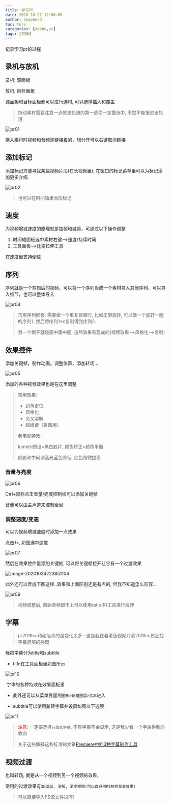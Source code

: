 ```yaml
---
title: 学习PR
date: 2020-10-22 12:00:00
author: shepherd
toc: ture
categories: [adobe,pr]
tags: [剪辑]
---
```


记录学习pr的过程

<!-- more -->

## 录机与放机

录机: 源面板

放机: 目标面板

源面板和目标面板都可以进行选材, 可以选择插入和覆盖

> 拖动素材需要注意一点就是轨道的第一选项一定要选中, 不然不能拖进该轨道

![pr01](https://cdn.jsdelivr.net/gh/yangchaohe/yangchaohe.github.io@hexo/static/img/pr01.png)

拖入素材时视频和音频是链接着的，想分开可以右键取消链接

## 添加标记

添加标记方便寻找某些视频片段(在长视频里), 在窗口的标记菜单里可以为标记添加更多介绍.

![pr02](https://cdn.jsdelivr.net/gh/yangchaohe/yangchaohe.github.io@hexo/static/img/pr03.png)

> 也可以在时间轴里添加标记

## 速度

为视频增减速度的原理就是插帧和减帧，可通过以下操作调整

1. 时间轴面板选中素材右键-->速度/持续时间
2. 工具面板-->比率拉伸工具

在速度里支持倒放

## 序列

序列就是一个剪辑后的视频，可以将一个序列当成一个素材导入其他序列，可以导入细节，也可以整体导入

![pr04](https://cdn.jsdelivr.net/gh/yangchaohe/yangchaohe.github.io@picgo/static/img/pr04.png)

> 巧用序列嵌套: 需要做一个重复效果时, 比如无限旋转, 可以做一个旋转一圈的序列1, 然后将序列1*n复制得到序列2.
>
> 另一个例子就是画中画中画, 虽然效果有现成的(视频效果-->风格化-->复制)

## 效果控件

添加关键帧，制作动画，调整位置，添加转场...

![pr05](https://cdn.jsdelivr.net/gh/yangchaohe/yangchaohe.github.io@picgo/static/img/pr05.png)

添加的各种视频效果也是在这里调整

> 常用效果:
>
> - 边角定位
> - 风格化
> - 交叉溶解
> - 超级键（抠图用）
>
> 老电影特效:
>
> lumetri预设>黑白胶片, 颜色矫正>颜色平衡
>
> 阴影和中间调高光蓝色降低, 红色稍微提高

### 音量与亮度

![pr06](https://cdn.jsdelivr.net/gh/yangchaohe/yangchaohe.github.io@picgo/static/img/pr06.png)

Ctrl+鼠标点击音量/亮度控制线可以添加关键帧

音量可以由主声道来控制全局

### 调整速度/变速

可以为视频增减速度时添加一点效果

点击`fx`, 如图选中速度

![pr07](https://cdn.jsdelivr.net/gh/yangchaohe/yangchaohe.github.io@picgo/static/img/pr07.png)

然后在效果控件里添加关键帧, 可以将关键帧拉开让它有一个过渡效果

![image-20201024223851104](https://cdn.jsdelivr.net/gh/yangchaohe/yangchaohe.github.io@picgo/static/img/pr08.png)

此外还可以弄成下图这样..效果和上面区别还是有点的, 但我不知道怎么形容...

![pr09](https://cdn.jsdelivr.net/gh/yangchaohe/yangchaohe.github.io@picgo/static/img/pr09.png)

> 视频调整后, 原始音频跟不上可以使用ratio(R)工具进行拉伸

## 字幕

> pr2019cc和老版真的是变化太多--这是我在看老版视频对着2019cc疯狂找字幕选项的感慨

我把字幕分为title和subtitle

- title在工具面板里如图所示

![pr10](https://cdn.jsdelivr.net/gh/yangchaohe/yangchaohe.github.io@picgo/static/img/pr10.png)

​    字体的各种特效在效果面板里

- 此外还可以从菜单界面的`图形>新建图层>文本`进入

- subtitle可以使用新建字幕并设置如图以下选项

![pr11](https://cdn.jsdelivr.net/gh/yangchaohe/yangchaohe.github.io@picgo/static/img/pr11.png)

> <span style="color:red;">注意</span>: 一定要选择`开放式字幕`, 不然字幕不会显示, 这是我少看一个字后得到的教训
>
> 关于这些解释这些标准的文章[Premiere中的3种字幕制作工具](https://www.xinpianchang.com/e17602)

##  视频过渡

也叫转场, 就是从一个视频到另一个视频的效果.

常用的过渡效果有`3D运动, 溶解, 渐变擦除(可以自己用PS制作渐变效果)`

> 可以直接导入PS源文件进PR

 

 